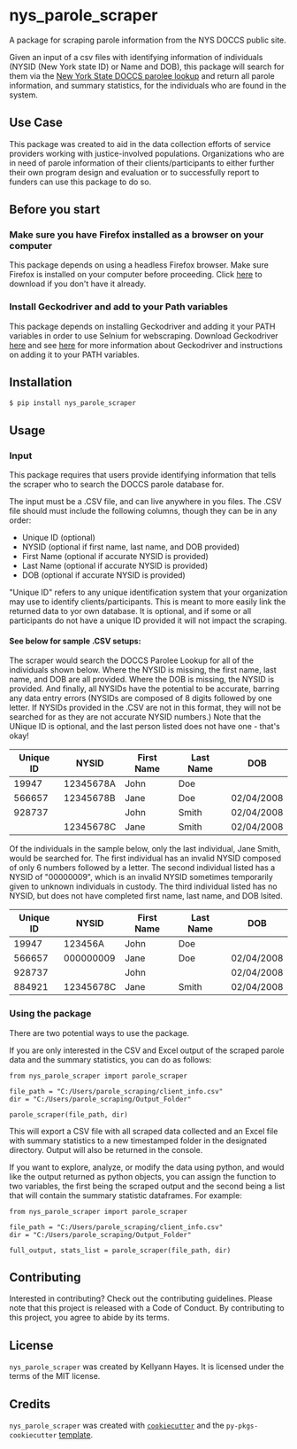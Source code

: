 # nys_parole_scraper

A package for scraping parole information from the NYS DOCCS public site.

Given an input of a csv files with identifying information of individuals (NYSID (New York state ID) or Name and DOB), this package will search for them via the [New York State DOCCS parolee lookup](https://publicapps.doccs.ny.gov/ParoleeLookup/default) and return all parole information, and summary statistics, for the individuals who are found in the system. 

## Use Case
This package was created to aid in the data collection efforts of service providers working with justice-involved populations. Organizations who are in need of parole information of their clients/participants to either further their own program design and evaluation or to successfully report to funders can use this package to do so. 

## Before you start

### Make sure you have Firefox installed as a browser on your computer
This package depends on using a headless Firefox browser. Make sure Firefox is installed on your computer before proceeding. Click [here](https://www.mozilla.org/en-US/firefox/new/?utm_medium=paidsearch&utm_source=google-rsa&utm_campaign=firefox-for-families&utm_content=A144_A203_301421&gclid=Cj0KCQiAqOucBhDrARIsAPCQL1Y1mhZc-bWiI1LXtW6IwfMGvn0WNIB4EV4x_A6z_9Sc8DHNEjDXL3YaAud1EALw_wcB) to download if you don't have it already. 

### Install Geckodriver and add to your Path variables
This package depends on installing Geckodriver and adding it your PATH variables in order to use Selnium for webscraping. Download Geckodriver [here](https://github.com/mozilla/geckodriver/releases) and see [here](https://www.softwaretestinghelp.com/geckodriver-selenium-tutorial/) for more information about Geckodriver and instructions on adding it to your PATH variables. 


## Installation

```bash
$ pip install nys_parole_scraper
```

## Usage

### Input 
This package requires that users provide identifying information that tells the scraper who to search the DOCCS parole database for. 

The input must be a .CSV file, and can live anywhere in you files. The .CSV file should must include the following columns, though they can be in any order:
- Unique ID (optional)
- NYSID (optional if first name, last name, and DOB provided)
- First Name (optional if accurate NYSID is provided)
- Last Name (optional if accurate NYSID is provided)
- DOB (optional if accurate NYSID is provided)

"Unique ID" refers to any unique identification system that your organization may use to identify clients/participants. This is meant to more easily link the returned data to yor own database. It is optional, and if some or all participants do not have a unique ID provided it will not impact the scraping. 

#### See below for sample .CSV setups: 

The scraper would search the DOCCS Parolee Lookup for all of the individuals shown below. Where the NYSID is missing, the first name, last name, and DOB are all provided. Where the DOB is missing, the NYSID is provided. And finally, all NYSIDs have the potential to be accurate, barring any data entry errors (NYSIDs are composed of 8 digits followed by one letter. If NYSIDs provided in the .CSV are not in this format, they will not be searched for as they are not accurate NYSID numbers.) Note that the UNique ID is optional, and the last person listed does not have one - that's okay!

| Unique ID      | NYSID | First Name     | Last Name | DOB |
| ----------- | ----------- |----------- | ----------- | ----------- |
| 19947      | 12345678A       | John     |  Doe        |    |
| 566657   | 12345678B        |  Jane       |    Doe     | 02/04/2008  |
| 928737      |               |   John      |   Smith     | 02/04/2008   |
|          | 12345678C        |   Jane       |   Smith    | 02/04/2008  |


Of the individuals in the sample below, only the last individual, Jane Smith, would be searched for. The first individual has an invalid NYSID composed of only 6 numbers followed by a letter. The second individual listed has a NYSID of "00000009", which is an invalid NYSID sometimes temporarily given to unknown individuals in custody. The third individual listed has no NYSID, but does not have completed first name, last name, and DOB lsited.  

| Unique ID      | NYSID | First Name     | Last Name | DOB |
| ----------- | ----------- |----------- | ----------- | ----------- |
| 19947      | 123456A       | John     |  Doe        |    |
| 566657   | 000000009        |  Jane       |    Doe     | 02/04/2008  |
| 928737      |               |   John      |        | 02/04/2008   |
| 884921   | 12345678C        |   Jane       |   Smith    | 02/04/2008  |


### Using the package

There are two potential ways to use the package. 

If you are only interested in the CSV and Excel output of the scraped parole data and the summary statistics, you can do as follows: 

```
from nys_parole_scraper import parole_scraper

file_path = "C:/Users/parole_scraping/client_info.csv"
dir = "C:/Users/parole_scraping/Output_Folder"

parole_scraper(file_path, dir)
```
This will export a CSV file with all scraped data collected and an Excel file with summary statistics to a new timestamped folder in the designated directory. Output will also be returned in the console. 

If you want to explore, analyze, or modify the data  using python, and would like the output returned as python objects, you can assign the function to two variables, the first being the scraped output and the second being a list that will contain the summary statistic dataframes. For example: 

```
from nys_parole_scraper import parole_scraper

file_path = "C:/Users/parole_scraping/client_info.csv"
dir = "C:/Users/parole_scraping/Output_Folder"

full_output, stats_list = parole_scraper(file_path, dir)
```

## Contributing

Interested in contributing? Check out the contributing guidelines. Please note that this project is released with a Code of Conduct. By contributing to this project, you agree to abide by its terms.

## License

`nys_parole_scraper` was created by Kellyann Hayes. It is licensed under the terms of the MIT license.

## Credits

`nys_parole_scraper` was created with [`cookiecutter`](https://cookiecutter.readthedocs.io/en/latest/) and the `py-pkgs-cookiecutter` [template](https://github.com/py-pkgs/py-pkgs-cookiecutter).

